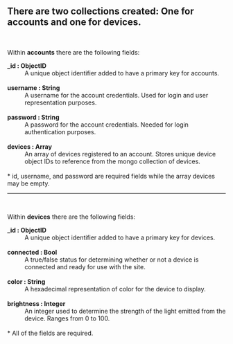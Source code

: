 <h2>There are two collections created: One for accounts and one for devices.</h2>
<br>

Within **accounts** there are the following fields:
<dt><b>_id : ObjectID</b></dt>
    <dd>A unique object identifier added to have a primary key for accounts.</dd>
<br>
<dt><b>username : String</b></dt>
    <dd>A username for the account credentials. Used for login and user representation purposes.</dd>
<br>
<dt><b>password : String</b></dt>
    <dd>A password for the account credentials. Needed for login authentication purposes.</dd>
<br>
<dt><b>devices : Array</b></dt>
    <dd>An array of devices registered to an account. Stores unique device object IDs to reference from the mongo collection of devices.</dd>
<br>
* id, username, and password are required fields while the array devices may be empty.

<br>
<hr>
<br>

Within **devices** there are the following fields:
<dt><b>_id : ObjectID</b></dt>
    <dd>A unique object identifier added to have a primary key for devices.</dd>
<br>
<dt><b>connected : Bool</b></dt>
    <dd>A true/false status for determining whether or not a device is connected and ready for use with the site.</dd>
<br>
<dt><b>color : String</b></dt>
    <dd>A hexadecimal representation of color for the device to display.</dd>
<br>
<dt><b>brightness : Integer</b></dt>
    <dd>An integer used to determine the strength of the light emitted from the device. Ranges from 0 to 100.</dd>
<br>
* All of the fields are required.
